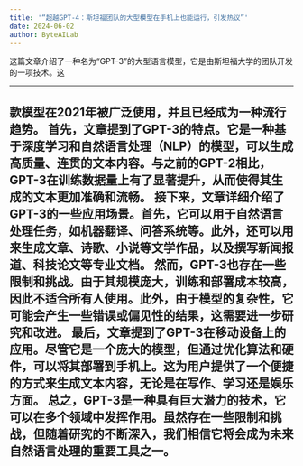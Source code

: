```yaml
---
title: '“超越GPT-4：斯坦福团队的大型模型在手机上也能运行，引发热议”'
date: 2024-06-02
author: ByteAILab
---
```


这篇文章介绍了一种名为“GPT-3”的大型语言模型，它是由斯坦福大学的团队开发的一项技术。这

---
款模型在2021年被广泛使用，并且已经成为一种流行趋势。
首先，文章提到了GPT-3的特点。它是一种基于深度学习和自然语言处理（NLP）的模型，可以生成高质量、连贯的文本内容。与之前的GPT-2相比，GPT-3在训练数据量上有了显著提升，从而使得其生成的文本更加准确和流畅。
接下来，文章详细介绍了GPT-3的一些应用场景。首先，它可以用于自然语言处理任务，如机器翻译、问答系统等。此外，还可以用来生成文章、诗歌、小说等文学作品，以及撰写新闻报道、科技论文等专业文档。
然而，GPT-3也存在一些限制和挑战。由于其规模庞大，训练和部署成本较高，因此不适合所有人使用。此外，由于模型的复杂性，它可能会产生一些错误或偏见性的结果，这需要进一步研究和改进。
最后，文章提到了GPT-3在移动设备上的应用。尽管它是一个庞大的模型，但通过优化算法和硬件，可以将其部署到手机上。这为用户提供了一个便捷的方式来生成文本内容，无论是在写作、学习还是娱乐方面。
总之，GPT-3是一种具有巨大潜力的技术，它可以在多个领域中发挥作用。虽然存在一些限制和挑战，但随着研究的不断深入，我们相信它将会成为未来自然语言处理的重要工具之一。
---

